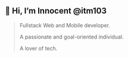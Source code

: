 ## 👋 Hi, I’m Innocent @itm103
<!--- 👀 I’m interested in 
- 🌱 I’m currently learning ...
- 💞️ I’m looking to collaborate on ...
- 📫 How to reach me ...
--->
<!---
itm103/itm103 is a ✨ special ✨ repository because its `README.md` (this file) appears on your GitHub profile.
You can click the Preview link to take a look at your changes.
--->
> Fullstack Web and Mobile developer.
> 
> A passionate and goal-oriented individual.
> 
> A lover of tech.

